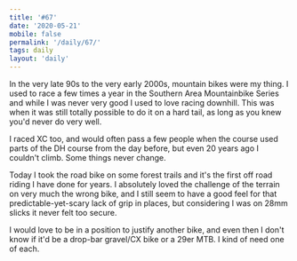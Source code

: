```yaml
---
title: '#67'
date: '2020-05-21'
mobile: false
permalink: '/daily/67/'
tags: daily
layout: 'daily'
---
```


In the very late 90s to the very early 2000s, mountain bikes were my thing. I used to race a few times a year in the Southern Area Mountainbike Series and while I was never very good I used to love racing downhill. This was when it was still totally possible to do it on a hard tail, as long as you knew you'd never do very well.

I raced XC too, and would often pass a few people when the course used parts of the DH course from the day before, but even 20 years ago I couldn't climb. Some things never change.

Today I took the road bike on some forest trails and it's the first off road riding I have done for years. I absolutely loved the challenge of the terrain on very much the wrong bike, and I still seem to have a good feel for that predictable-yet-scary lack of grip in places, but considering I was on 28mm slicks it never felt too secure.

I would love to be in a position to justify another bike, and even then I don't know if it'd be a drop-bar gravel/CX bike or a 29er MTB. I kind of need one of each.
